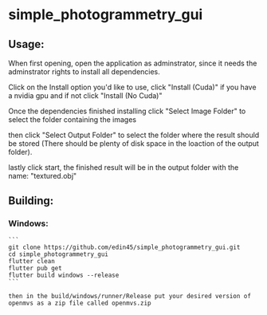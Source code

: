# simple_photogrammetry_gui

## Usage:

When first opening, open the application as adminstrator, since it needs the adminstrator rights to install all dependencies.

Click on the Install option you'd like to use, click "Install (Cuda)" if you have a nvidia gpu and if not click "Install (No Cuda)"

Once the dependencies finished installing click "Select Image Folder" to select the folder containing the images

then click "Select Output Folder" to select the folder where the result should be stored (There should be plenty of disk space in the loaction of the output folder).

lastly click start, the finished result will be in the output folder with the name: "textured.obj"

## Building:

### Windows:
    ```
    git clone https://github.com/edin45/simple_photogrammetry_gui.git
    cd simple_photogrammetry_gui
    flutter clean
    flutter pub get
    flutter build windows --release
    ```

    then in the build/windows/runner/Release put your desired version of openmvs as a zip file called openmvs.zip

